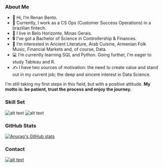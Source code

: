 ### About Me
- 👋 Hi, I’m Renan Bento.
- 💼 Currently, I work as a CS Ops (Customer Success Operations) in a brazilian fintech.
- 📍 I live in Belo Horizonte, Minas Gerais.
- 💲 I've got a Bachelor of Science in Controllership & Finances.  
- 👀 I’m interested in Ancient Literature, Arab Cuisine, Armenian Folk Music, Financial Markets and, of course, Data.  
- 💻 I’m currently learning SQL and Python. Going further, I'm eager to study Tableau and R.
- ✍ I have two sources of motivation: the need to create value and stand out in my current job; the deep and sincere interest in Data Science.

I'm still taking my first steps in this field, but with a positive attitude. 
**My motto is: be patient, trust the process and enjoy the journey.**

### Skill Set 
![alt text](https://camo.githubusercontent.com/b48b6578442b6bd01b431da22b8f1e7d32f18934a012d18f712116976e881202/68747470733a2f2f696d672e736869656c64732e696f2f62616467652f2d507974686f6e2d3337373641423f266c6f676f3d507974686f6e266c6f676f436f6c6f723d464646464646 "Logo Title Text 1") ![alt text](https://camo.githubusercontent.com/4f93039d5c6915df077ecd3fdab45e4849ea944d686cdb577b1cba2e0dcfcc18/68747470733a2f2f696d672e736869656c64732e696f2f62616467652f2d4d7953716c2d3030334235373f266c6f676f3d4d7953514c266c6f676f436f6c6f723d464646464646 "Logo Title Text 1")

### GitHub Stats
[![Anurag's GitHub stats](https://github-readme-stats.vercel.app/api?username=renanpbento&show_icons=true&theme=tokyonight)](https://github.com/anuraghazra/github-readme-stats)

### Contact
[![alt text](https://camo.githubusercontent.com/979f0be9e6a548962eb1bea2fc42f9ee09f6e358cbf2b3ee4464fe8145a7a5e0/68747470733a2f2f696d672e736869656c64732e696f2f62616467652f2d4c696e6b6564496e2d626c75653f7374796c653d666c61742d737175617265266c6f676f3d4c696e6b6564696e266c6f676f436f6c6f723d7768697465266c696e6b3d68747470733a2f2f6c696e6b6564696e2e636f6d2f696e2f616c667265646f6d6e65746f)](https://www.linkedin.com/in/renan-bento/)

<!---
renanpbento/renanpbento is a ✨ special ✨ repository because its `README.md` (this file) appears on your GitHub profile.
You can click the Preview link to take a look at your changes.
--->

